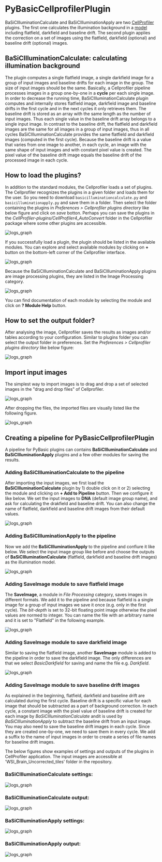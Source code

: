 # PyBasicCellprofilerPlugin

BaSiCIlluminationCalculate and BaSiCIlluminationApply are two [CellProfiler](https://cellprofiler.org) plugins. The first one calculates the illumination background in a [model](https://www.nature.com/articles/ncomms14836) including flatfield, darkfield and baseline drift. The second plugin applies the correction on a set of images using the flatfield, darkfield (optional) and baseline drift (optional) images.

## BaSiCIlluminationCalculate: calculating illumination background

The plugin computes a single flatfield image, a single darkfield image for a group of input images and baseline drifts for each image in the group. The size of input images should be the same. Basically, a Cellprofiler pipeline processes images in a group one-by-one in a **cycle** per each single image. In order to decrease the running time, BaSiCIlluminationCalculate plugin computes and internally stores flatfield image, darkfield image and baseline drifts in the first cycle and in the next cycles it only retrieves them. The baseline drift is stored as an array with the same length as the number of input images. Thus each single value in the baseline drift array belongs to a single input image. In contrast to the baseline drift, the flatfield and darkfield images are the same for all images in a group of input images, thus in all cycles BaSiCIlluminationCalculate provides the same flatfield and darkfield images (computed in the first cycle). Because the baseline drift is a value that varies from one image to another, in each cycle, an image with the same shape of input images and with constant pixel value is created. The pixel value of the baseline drift image equals the baseline drift of the processed image in each cycle.

## How to load the plugins?

In addition to the standard modules, the Cellprofiler loads a set of plugins. The Cellprofiler recognizes the plugins in a given folder and loads them for the user. So you need to download `basicilluminationcalculate.py` and `basicilluminationapply.py` and save them in a folder. Then select the folder containing the plugins in <em>Preferences > Cellprofiler plugins directory</em> like below figure and click on <em>save</em> botton. Perhaps you can save the plugins in the <em>CellProfiler-plugins/CellProfiler4_AutoConvert</em> folder in the Cellprofiler package where some other plugins are accessible.

![logs_graph](https://github.com/peng-lab/PyBasicCellprofilerPlugin/blob/main/figures/Cellprofiler_setting_plugins_directory.png)

If you successfully load a plugin, the plugin should be listed in the available modules. You can explore and select available modules by clicking on **+** button on the bottom-left corner of the Cellprofiler interface.

![logs_graph](https://github.com/peng-lab/PyBasicCellprofilerPlugin/blob/main/figures/Cellprofiler_add_module_botton.png)

Because the BaSiCIlluminationCalculate and BaSiCIlluminationApply plugins are image processing plugins, they are listed in the Image Processing category.

![logs_graph](https://github.com/peng-lab/PyBasicCellprofilerPlugin/blob/main/figures/Cellprofiler_modules.png)

You can find documentation of each module by selecting the module and click on **? Module Help** button.


## How to set the output folder?

After analysing the image, Cellprofiler saves the results as images and/or tables according to your configuration. Similar to plugins folder you can select the output folder in preferences. Set the <em>Preferences > Cellprofiler plugins directory</em> like below figure:


![logs_graph](https://github.com/peng-lab/PyBasicCellprofilerPlugin/blob/main/figures/Cellprofiler_setting_output_directory.png)

## Import input images

The simplest way to import images is to drag and drop a set of selected images in the "drag and drop files" of Cellprofiler.

![logs_graph](https://github.com/peng-lab/PyBasicCellprofilerPlugin/blob/main/figures/Cellprofiler_drag_and_drop_before.png)

After dropping the files, the imported files are visually listed like the following figure.

![logs_graph](https://github.com/peng-lab/PyBasicCellprofilerPlugin/blob/main/figures/Cellprofiler_drag_and_drop_after.png)


## Creating a pipeline for PyBasicCellprofilerPlugin

A pipeline for PyBasic plugins can contains **BaSiCIlluminationCalculate** and **BaSiCIlluminationApply** plugins and a few other modules for saving the results.

### Adding BaSiCIlluminationCalculate to the pipeline

After importing the input images, we first load the **BaSiCIlluminationCalculate** plugin by 1) double click on it or 2) selecting the module and clicking on **+ Add to Pipeline** button. Then we configure it like below. We set the input images to **DNA** (default image group name), and ask for calculating the drakfield and baseline drift. You can also change the name of flatfield, darkfield and baseline drift images from their default values.

![logs_graph](https://github.com/peng-lab/PyBasicCellprofilerPlugin/blob/main/figures/BaSiCIlluminationCalculate_config.png)


### Adding BaSiCIlluminationApply to the pipeline

Now we add the **BaSiCIlluminationApply** to the pipeline and confiure it like below. We select the input image group like before and choose the outputs of **BaSiCIlluminationCalculate** (flatfield, darkfield and baseline drift images) as the illumination model.

![logs_graph](https://github.com/peng-lab/PyBasicCellprofilerPlugin/blob/main/figures/BaSiCIlluminationApply_config.png)

### Adding SaveImage module to save flatfield image

The **SaveImage**, a module in <em>File Processing</em> category, saves images in different formats. We add it to the pipeline and because flatfield is a single image for a group of input images we save it once (e.g. only in the first cycle). The <em>bit-depth</em> is set to 32-bit floating point image otherwise the pixel values are normed to integer. You can name the file with an arbitrary name and it is set to "Flatfield" in the following example.

![logs_graph](https://github.com/peng-lab/PyBasicCellprofilerPlugin/blob/main/figures/Flatfield_saveimage_config.png)

### Adding SaveImage module to save darkfield image

Similar to saving the flatfield image, another **SaveImage** module is added to the pipeline in order to save the darkfield image. The only differences are that we select <em>BasicDarkfield</em> for saving and name the file e.g. <em>Darkfield</em>.

![logs_graph](https://github.com/peng-lab/PyBasicCellprofilerPlugin/blob/main/figures/Darkfield_saveimage_config.png)

### Adding SaveImage module to save baseline drift images

As explained in the beginning, flatfield, darkfield and baseline drift are calculated during the first cycle. Baseline drift is a specific value for each image that should be subtracted as a part of background correction. In each cycle, a constant image with the pixel value of baseline drift is created for each image by <em>BaSiCIlluminationCalculate</em> andit is used by <em>BaSiCIlluminationApply</em> to subtract the baseline drift from an input image. You may also need to save the baseline drift images in each cycle. Since they are created one-by-one, we need to save them in every cycle. We add a suffix to the name of input images in order to create a series of file names for baseline drift images.




The below figures show examples of settings and outputs of the plugins in CellProfiler application. The input images are accessible at 'WSI_Brain_Uncorrected_tiles' folder in the repository.

### BaSiCIlluminationCalculate settings:
![logs_graph](https://github.com/peng-lab/PyBasicCellprofilerPlugin/blob/main/figures/BasicIlluminationCalculate_setup.png)

### BaSiCIlluminationCalculate output:
![logs_graph](https://github.com/peng-lab/PyBasicCellprofilerPlugin/blob/main/figures/BasicIlluminationCalculate_output.png)

### BaSiCIlluminationApply settings:
![logs_graph](https://github.com/peng-lab/PyBasicCellprofilerPlugin/blob/main/figures/BasicIlluminationApply_setup.png)

### BaSiCIlluminationApply output:
![logs_graph](https://github.com/peng-lab/PyBasicCellprofilerPlugin/blob/main/figures/BasicIlluminationApply_output.png)
